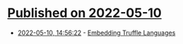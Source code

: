 # [Published on 2022-05-10](index.md)

* [2022-05-10, 14:56:22](https://news.ycombinator.com/item?id=31327870) - [Embedding Truffle Languages](https://nirvdrum.com/2022/05/09/truffle-language-embedding.html)
